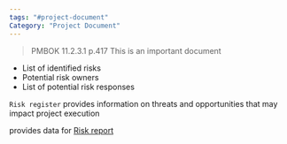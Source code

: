 ```yaml
---
tags: "#project-document"
Category: "Project Document"
---
```


> PMBOK 11.2.3.1 p.417
> This is an important document

* List of identified risks
* Potential risk owners
* List of potential risk responses

`Risk register` provides information on threats and opportunities that may impact project execution

provides data for [Risk report](Risk%20report.md)
